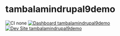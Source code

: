 # tambalamindrupal9demo

![CI none](https://img.shields.io/badge/ci-none-orange.svg)
[![Dashboard tambalamindrupal9demo](https://img.shields.io/badge/dashboard-tambalamindrupal9demo-yellow.svg)](https://dashboard.pantheon.io/sites/5f257031-f1d0-4b30-8938-185cc78107bb#dev/code)
[![Dev Site tambalamindrupal9demo](https://img.shields.io/badge/site-tambalamindrupal9demo-blue.svg)](http://dev-tambalamindrupal9demo.pantheonsite.io/)